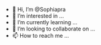 - 👋 Hi, I’m @Sophiapra
- 👀 I’m interested in ...
- 🌱 I’m currently learning ...
- 💞️ I’m looking to collaborate on ...
- 📫 How to reach me ...

<!---
Sophiapra/Sophiapra is a ✨ special ✨ repository because its `README.md` (this file) appears on your GitHub profile.
You can click the Preview link to take a look at your changes.
--->
